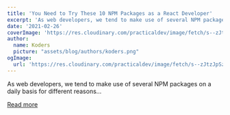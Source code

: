 ```yaml
---
title: 'You Need to Try These 10 NPM Packages as a React Developer'
excerpt: 'As web developers, we tend to make use of several NPM packages on a daily basis for different reasons...'
date: '2021-02-26'
coverImage: 'https://res.cloudinary.com/practicaldev/image/fetch/s--zJtzJpSz--/c_imagga_scale,f_auto,fl_progressive,h_420,q_auto,w_1000/https://dev-to-uploads.s3.amazonaws.com/uploads/articles/z1p0xlt1732s7x5cdlhb.png'
author:
  name: Koders
  picture: "assets/blog/authors/koders.png"
ogImage:
  url: 'https://res.cloudinary.com/practicaldev/image/fetch/s--zJtzJpSz--/c_imagga_scale,f_auto,fl_progressive,h_420,q_auto,w_1000/https://dev-to-uploads.s3.amazonaws.com/uploads/articles/z1p0xlt1732s7x5cdlhb.png'
---
```


As web developers, we tend to make use of several NPM packages on a daily basis for different reasons...

[Read more](https://dev.to/itsnitinr/you-need-to-try-these-10-npm-packages-as-a-react-developer-3okg)
